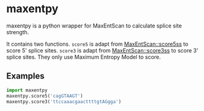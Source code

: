 # maxentpy

maxentpy is a python wrapper for MaxEntScan to calculate splice site strength.

It contains two functions. `score5` is adapt from
[MaxEntScan::score5ss](http://genes.mit.edu/burgelab/maxent/Xmaxentscan_scoreseq.html)
to score 5' splice sites. `score3` is adapt from
[MaxEntScan::score3ss](http://genes.mit.edu/burgelab/maxent/Xmaxentscan_scoreseq_acc.html)
to score 3' splice sites. They only use Maximum Entropy Model to score.

## Examples

```python
import maxentpy
maxentpy.score5('cagGTAAGT')
maxentpy.score3('ttccaaacgaacttttgtAGgga')
```
